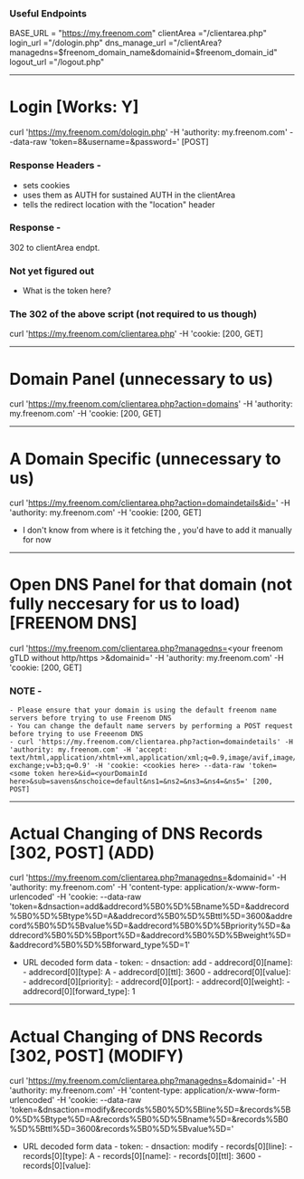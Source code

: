 ###  Useful Endpoints
BASE_URL = "https://my.freenom.com"
clientArea ="/clientarea.php"
login_url ="/dologin.php"
dns_manage_url ="/clientArea?managedns=$freenom_domain_name&domainid=$freenom_domain_id"
logout_url ="/logout.php"

---

# Login [Works: Y]
curl 'https://my.freenom.com/dologin.php' -H 'authority: my.freenom.com' --data-raw 'token=<token here>8&username=<email here>&password=<your pswd here>' [POST]

 ### Response Headers -
  - sets cookies
  - uses them as AUTH for sustained AUTH in the clientArea
  - tells the redirect location with the "location" header
  
 ### Response - 
  302 to clientArea endpt.
  
 ### Not yet figured out
  - What is the token here?
  
  ### The 302 of the above script (not required to us though) 
  curl 'https://my.freenom.com/clientarea.php' -H 'cookie: <cookies from the login endpt here><write semicolon seperated keyvalue pairs> [200, GET]

---
  
# Domain Panel (unnecessary to us)
curl 'https://my.freenom.com/clientarea.php?action=domains' -H 'authority: my.freenom.com' -H 'cookie: <cookies here> [200, GET]

---
  
# A Domain Specific (unnecessary to us)
curl 'https://my.freenom.com/clientarea.php?action=domaindetails&id=<uniqueDomainId>' -H 'authority: my.freenom.com' -H 'cookie: <cookies here> [200, GET]
  - I don't know from where is it fetching the <uniqueDomainId>, you'd have to add it manually for now
  
---
  
# Open DNS Panel for that domain (not fully neccesary for us to load) [FREENOM DNS]
curl 'https://my.freenom.com/clientarea.php?managedns=<your freenom gTLD without http/https >&domainid=<uniqueDomainId>' -H 'authority: my.freenom.com' -H 'cookie: <cookies here> [200, GET]
  
  ### NOTE - 
    - Please ensure that your domain is using the default freenom name servers before trying to use Freenom DNS
    - You can change the default name servers by performing a POST request before trying to use Freeenom DNS
    - curl 'https://my.freenom.com/clientarea.php?action=domaindetails' -H 'authority: my.freenom.com' -H 'accept:                      text/html,application/xhtml+xml,application/xml;q=0.9,image/avif,image/webp,image/apng,*/*;q=0.8,application/signed-exchange;v=b3;q=0.9' -H 'cookie: <cookies here> --data-raw 'token=<some token here>&id=<yourDomainId here>&sub=savens&nschoice=default&ns1=&ns2=&ns3=&ns4=&ns5=' [200, POST]
  
---
  
# Actual Changing of DNS Records [302, POST] (ADD)
curl 'https://my.freenom.com/clientarea.php?managedns=<domainName>&domainid=<your domain id here>' -H 'authority: my.freenom.com' -H 'content-type: application/x-www-form-urlencoded' -H 'cookie: <cookies here> --data-raw 'token=<someTokenHere>&dnsaction=add&addrecord%5B0%5D%5Bname%5D=&addrecord%5B0%5D%5Btype%5D=A&addrecord%5B0%5D%5Bttl%5D=3600&addrecord%5B0%5D%5Bvalue%5D=<theNewIpHere>&addrecord%5B0%5D%5Bpriority%5D=&addrecord%5B0%5D%5Bport%5D=&addrecord%5B0%5D%5Bweight%5D=&addrecord%5B0%5D%5Bforward_type%5D=1'
  
  - URL decoded form data
        - token: <tokenHere>
        - dnsaction: add
        - addrecord[0][name]: 
        - addrecord[0][type]: A
        - addrecord[0][ttl]: 3600
        - addrecord[0][value]: <theNewIpHere>
        - addrecord[0][priority]: 
        - addrecord[0][port]: 
        - addrecord[0][weight]: 
        - addrecord[0][forward_type]: 1
  
---
  
# Actual Changing of DNS Records [302, POST] (MODIFY)
curl 'https://my.freenom.com/clientarea.php?managedns=<domainName>&domainid=<your domain id here>' -H 'authority: my.freenom.com' -H 'content-type: application/x-www-form-urlencoded' -H 'cookie: <cookies here> --data-raw 'token=<someTokenHere>&dnsaction=modify&records%5B0%5D%5Bline%5D=&records%5B0%5D%5Btype%5D=A&records%5B0%5D%5Bname%5D=&records%5B0%5D%5Bttl%5D=3600&records%5B0%5D%5Bvalue%5D=<theNewIpHere>'
   
  - URL decoded form data
        - token: <tokenHere>
        - dnsaction: modify
        - records[0][line]: 
        - records[0][type]: A
        - records[0][name]: 
        - records[0][ttl]: 3600
        - records[0][value]: <newIpHere>
